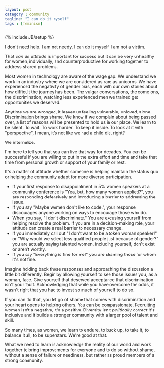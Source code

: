 ```yaml
---
layout: post
category : community
tagline: "I can do it myself"
tags : [feminism]
---
```

{% include JB/setup %}

I don't need help. I am not needy. I can do it myself. I am not a victim.

That *can do attitude* is important for success but it can be very unhealthy for women, individually, and counterproductive for working together to address shared problems.

Most women in technology are aware of the wage gap. We understand we work in an industry where we are considered as rare as unicorns. We have experienced the negativity of gender bias, each with our own stories about how difficult the journey has been. The vulgar conversations, the come ons, the discrimination, watching less experienced men we trained get opportunities we deserved.

Anytime we are wronged, it leaves us feeling vulnerable, unloved, alone. Discrimination brings shame. We know if we complain about being passed over, a list of reasons will be presented to hold us in our place. We learn to be silent. To wait. To work harder. To keep it inside. To look at it with "perspective", I mean, it's not like we had a child die, right?

We internalize.

I'm here to tell you that you can live that way for decades. You can be successful if you are willing to put in the extra effort and time and take that time from personal growth or support of your family or rest.

It's a matter of attitude whether someone is helping maintain the status quo or helping the community adapt for more diverse participation.

* If your first response to disappointment in 5% women speakers at a community conference is "Yea, but, how many women applied?", you are responding defensively and introducing a barrier to addressing the issue.
* If you say "Maybe women don't like to code.", your response discourages anyone working on ways to encourage those who do.
* When you say, "I don't discriminate." You are excusing yourself from helping resolve the problem. If you are in a decision-making role, your attitude can create a real barrier to necessary change.
* If you immediately call out "I don't want to be a token woman speaker!" or "Why would we select less qualified people just because of gender?" you are actually saying talented women, including yourself, don't exist or aren't worthy.
* If you say "Everything is fine for me!" you are shaming those for whom it's not fine.

Imagine holding back those responses and approaching the discussion a little bit differently.
Begin by allowing yourself to see those issues you, as a woman, face.
Give yourself that deserved acceptance that discrimination isn't your fault.
Acknowledging that while you have overcome the odds, it wasn't right that you had to invest so much of yourself to do so.

If you can do that, you let go of shame that comes with discrimination and your heart opens to helping others. You can be compassionate. Recruiting women isn't a negative, it's a positive. Diversity isn't *politically correct* it's inclusive and it builds a stronger community with a larger pool of talent and skill.

So many times, as women, we learn to endure, to buck up, to take it, to balance it all, to be superstars. We're good at that.

What we need to learn is acknowledge the reality of our world and work together to bring improvements for everyone and to do so without shame, without a sense of failure or neediness, but rather as proud members of a strong community.
